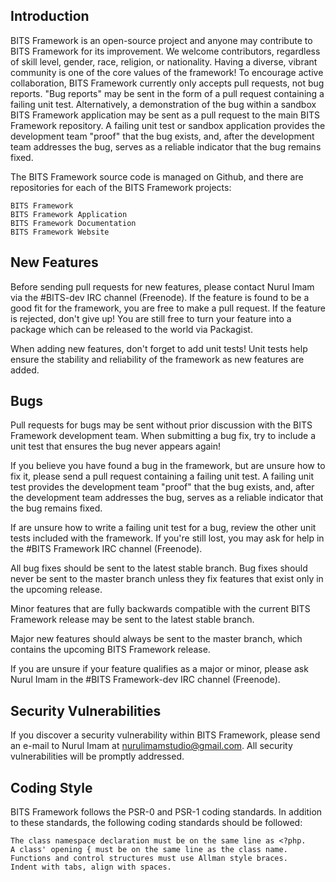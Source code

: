 ## Introduction

BITS Framework is an open-source project and anyone may contribute to BITS Framework for its improvement. We welcome contributors, regardless of skill level, gender, race, religion, or nationality. Having a diverse, vibrant community is one of the core values of the framework!
To encourage active collaboration, BITS Framework currently only accepts pull requests, not bug reports. "Bug reports" may be sent in the form of a pull request containing a failing unit test. Alternatively, a demonstration of the bug within a sandbox BITS Framework application may be sent as a pull request to the main BITS Framework repository. A failing unit test or sandbox application provides the development team "proof" that the bug exists, and, after the development team addresses the bug, serves as a reliable indicator that the bug remains fixed.

The BITS Framework source code is managed on Github, and there are repositories for each of the BITS Framework projects:

    BITS Framework
    BITS Framework Application
    BITS Framework Documentation
    BITS Framework Website

## New Features

Before sending pull requests for new features, please contact Nurul Imam via the #BITS-dev IRC channel (Freenode). If the feature is found to be a good fit for the framework, you are free to make a pull request. If the feature is rejected, don't give up! You are still free to turn your feature into a package which can be released to the world via Packagist.

When adding new features, don't forget to add unit tests! Unit tests help ensure the stability and reliability of the framework as new features are added.

## Bugs

Pull requests for bugs may be sent without prior discussion with the BITS Framework development team. When submitting a bug fix, try to include a unit test that ensures the bug never appears again!

If you believe you have found a bug in the framework, but are unsure how to fix it, please send a pull request containing a failing unit test. A failing unit test provides the development team "proof" that the bug exists, and, after the development team addresses the bug, serves as a reliable indicator that the bug remains fixed.

If are unsure how to write a failing unit test for a bug, review the other unit tests included with the framework. If you're still lost, you may ask for help in the #BITS Framework IRC channel (Freenode).

All bug fixes should be sent to the latest stable branch. Bug fixes should never be sent to the master branch unless they fix features that exist only in the upcoming release.

Minor features that are fully backwards compatible with the current BITS Framework release may be sent to the latest stable branch.

Major new features should always be sent to the master branch, which contains the upcoming BITS Framework release.

If you are unsure if your feature qualifies as a major or minor, please ask Nurul Imam in the #BITS Framework-dev IRC channel (Freenode).

## Security Vulnerabilities

If you discover a security vulnerability within BITS Framework, please send an e-mail to Nurul Imam at nurulimamstudio@gmail.com. All security vulnerabilities will be promptly addressed.

## Coding Style

BITS Framework follows the PSR-0 and PSR-1 coding standards. In addition to these standards, the following coding standards should be followed:

    The class namespace declaration must be on the same line as <?php.
    A class' opening { must be on the same line as the class name.
    Functions and control structures must use Allman style braces.
    Indent with tabs, align with spaces.